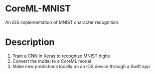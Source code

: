 # CoreML-MNIST
An iOS implementation of MNIST character recognition.

# Description
1. Train a CNN in Keras to recognize MNIST digits
2. Convert the model to a CoreML model
3. Make new predictions locally on an iOS device through a Swift app
